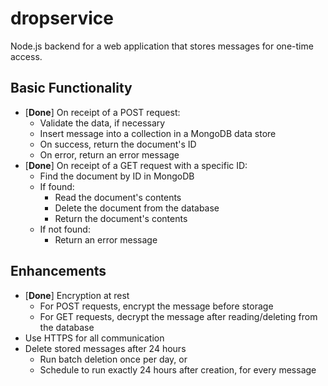 # dropservice

Node.js backend for a web application that stores messages for one-time access.

## Basic Functionality

- [**Done**] On receipt of a POST request:
  - Validate the data, if necessary
  - Insert message into a collection in a MongoDB data store
  - On success, return the document's ID
  - On error, return an error message
- [**Done**] On receipt of a GET request with a specific ID:
  - Find the document by ID in MongoDB
  - If found:
    - Read the document's contents
    - Delete the document from the database
    - Return the document's contents
  - If not found:
    - Return an error message

## Enhancements

- [**Done**] Encryption at rest
  - For POST requests, encrypt the message before storage
  - For GET requests, decrypt the message after reading/deleting from the database
- Use HTTPS for all communication
- Delete stored messages after 24 hours
  - Run batch deletion once per day, or
  - Schedule to run exactly 24 hours after creation, for every message
